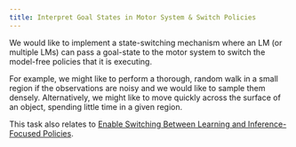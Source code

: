 ```yaml
---
title: Interpret Goal States in Motor System & Switch Policies
---
```


We would like to implement a state-switching mechanism where an LM (or multiple LMs) can pass a goal-state to the motor system to switch the model-free policies that it is executing.

For example, we might like to perform a thorough, random walk in a small region if the observations are noisy and we would like to sample them densely. Alternatively, we might like to move quickly across the surface of an object, spending little time in a given region.

This task also relates to [Enable Switching Between Learning and Inference-Focused Policies](./implement-switching-between-learning-and-inference-focused-policies.md).